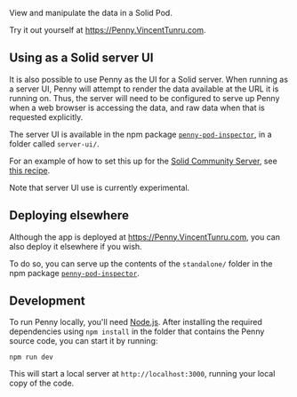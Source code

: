 View and manipulate the data in a Solid Pod.

Try it out yourself at https://Penny.VincentTunru.com.

## Using as a Solid server UI

It is also possible to use Penny as the UI for a Solid server.
When running as a server UI, Penny will attempt to render the data available
at the URL it is running on. Thus, the server will need to be configured to
serve up Penny when a web browser is accessing the data, and raw data when that
is requested explicitly.

The server UI is available in the npm package
[`penny-pod-inspector`](https://www.npmjs.com/package/penny-pod-inspector),
in a folder called `server-ui/`.

For an example of how to set this up for the [Solid Community
Server](https://github.com/solid/community-server/), see [this
recipe](https://github.com/solid/community-server-recipes/tree/main/penny).

Note that server UI use is currently experimental.

## Deploying elsewhere

Although the app is deployed at https://Penny.VincentTunru.com, you can also
deploy it elsewhere if you wish.

To do so, you can serve up the contents of the `standalone/` folder in the npm
package
[`penny-pod-inspector`](https://www.npmjs.com/package/penny-pod-inspector).

## Development

To run Penny locally, you'll need [Node.js](https://nodejs.org). After
installing the required dependencies using `npm install` in the folder that
contains the Penny source code, you can start it by running:

    npm run dev

This will start a local server at `http://localhost:3000`, running your local
copy of the code.

